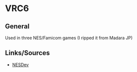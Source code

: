 # VRC6



## General

Used in three NES/Famicom games (I ripped it from Madara JP)



## Links/Sources

- [NESDev](https://www.nesdev.org/wiki/VRC6)
